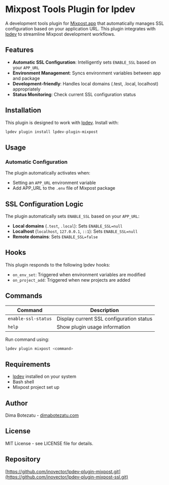 # Mixpost Tools Plugin for lpdev

A development tools plugin for [Mixpost.app](https://mixpost.app) that automatically manages SSL configuration based on your application URL. This plugin integrates with [lpdev](https://github.com/inovector/lpdev) to streamline Mixpost development workflows.

## Features

- **Automatic SSL Configuration**: Intelligently sets `ENABLE_SSL` based on your `APP_URL`
- **Environment Management**: Syncs environment variables between app and package
- **Development-friendly**: Handles local domains (.test, .local, localhost) appropriately
- **Status Monitoring**: Check current SSL configuration status

## Installation

This plugin is designed to work with [lpdev](https://github.com/inovector/lpdev). Install with:

 ```bash
 lpdev plugin install lpdev-plugin-mixpost
 ```

## Usage

### Automatic Configuration

The plugin automatically activates when:
- Setting an `APP_URL` environment variable
- Add APP_URL to the `.env` file of Mixpost package

## SSL Configuration Logic

The plugin automatically sets `ENABLE_SSL` based on your `APP_URL`:

- **Local domains** (`.test`, `.local`): Sets `ENABLE_SSL=null`
- **Localhost** (`localhost`, `127.0.0.1`, `::1`): Sets `ENABLE_SSL=null`  
- **Remote domains**: Sets `ENABLE_SSL=false`

## Hooks

This plugin responds to the following lpdev hooks:

- `on_env_set`: Triggered when environment variables are modified
- `on_project_add`: Triggered when new projects are added

## Commands

| Command | Description |
|---------|-------------|
| `enable-ssl-status` | Display current SSL configuration status |
| `help` | Show plugin usage information |

Run command using:

```bash
lpdev plugin mixpost <command>
```

## Requirements

- [lpdev](https://www.npmjs.com/package/lpdev) installed on your system
- Bash shell
- Mixpost project set up

## Author

Dima Botezatu - [dimabotezatu.com](https://dimabotezatu.com)

## License

MIT License - see LICENSE file for details.

## Repository

[https://github.com/inovector/lpdev-plugin-mixpost.git](https://github.com/inovector/lpdev-plugin-mixpost-ssl.git)